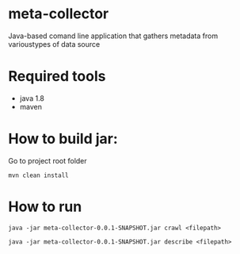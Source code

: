 # meta-collector
Java-based comand line application that gathers metadata from varioustypes of data source

# Required tools
* java 1.8
* maven

# How to build jar:
Go to project root folder

`mvn clean install`

# How to run
`java -jar meta-collector-0.0.1-SNAPSHOT.jar crawl <filepath>`

`java -jar meta-collector-0.0.1-SNAPSHOT.jar describe <filepath>`
